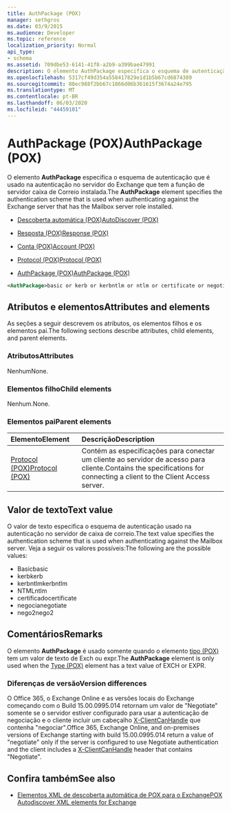 ```yaml
---
title: AuthPackage (POX)
manager: sethgros
ms.date: 03/9/2015
ms.audience: Developer
ms.topic: reference
localization_priority: Normal
api_type:
- schema
ms.assetid: 709dbe53-6141-41f8-a2b9-a399bae47991
description: O elemento AuthPackage especifica o esquema de autenticação que é usado na autenticação no servidor do Exchange que tem a função de servidor caixa de Correio instalada.
ms.openlocfilehash: 5317cf49d354a558417829e1d1b5b67cd6874309
ms.sourcegitcommit: 88ec988f2bb67c1866d06b361615f3674a24e795
ms.translationtype: MT
ms.contentlocale: pt-BR
ms.lasthandoff: 06/03/2020
ms.locfileid: "44459101"
---
```

# <a name="authpackage-pox"></a><span data-ttu-id="228d6-103">AuthPackage (POX)</span><span class="sxs-lookup"><span data-stu-id="228d6-103">AuthPackage (POX)</span></span>

<span data-ttu-id="228d6-104">O elemento **AuthPackage** especifica o esquema de autenticação que é usado na autenticação no servidor do Exchange que tem a função de servidor caixa de Correio instalada.</span><span class="sxs-lookup"><span data-stu-id="228d6-104">The **AuthPackage** element specifies the authentication scheme that is used when authenticating against the Exchange server that has the Mailbox server role installed.</span></span> 
  
- [<span data-ttu-id="228d6-105">Descoberta automática (POX)</span><span class="sxs-lookup"><span data-stu-id="228d6-105">AutoDiscover (POX)</span></span>](autodiscover-pox.md)
  
- [<span data-ttu-id="228d6-106">Resposta (POX)</span><span class="sxs-lookup"><span data-stu-id="228d6-106">Response (POX)</span></span>](response-pox.md)
  
- [<span data-ttu-id="228d6-107">Conta (POX)</span><span class="sxs-lookup"><span data-stu-id="228d6-107">Account (POX)</span></span>](account-pox.md)
  
- [<span data-ttu-id="228d6-108">Protocol (POX)</span><span class="sxs-lookup"><span data-stu-id="228d6-108">Protocol (POX)</span></span>](protocol-pox.md)
  
- [<span data-ttu-id="228d6-109">AuthPackage (POX)</span><span class="sxs-lookup"><span data-stu-id="228d6-109">AuthPackage (POX)</span></span>](authpackage-pox.md)
  
```xml
<AuthPackage>basic or kerb or kerbntlm or ntlm or certificate or negotiate or nego2</AuthPackage>
```

## <a name="attributes-and-elements"></a><span data-ttu-id="228d6-110">Atributos e elementos</span><span class="sxs-lookup"><span data-stu-id="228d6-110">Attributes and elements</span></span>

<span data-ttu-id="228d6-111">As seções a seguir descrevem os atributos, os elementos filhos e os elementos pai.</span><span class="sxs-lookup"><span data-stu-id="228d6-111">The following sections describe attributes, child elements, and parent elements.</span></span>
  
### <a name="attributes"></a><span data-ttu-id="228d6-112">Atributos</span><span class="sxs-lookup"><span data-stu-id="228d6-112">Attributes</span></span>

<span data-ttu-id="228d6-113">Nenhum</span><span class="sxs-lookup"><span data-stu-id="228d6-113">None.</span></span>
  
### <a name="child-elements"></a><span data-ttu-id="228d6-114">Elementos filho</span><span class="sxs-lookup"><span data-stu-id="228d6-114">Child elements</span></span>

<span data-ttu-id="228d6-115">Nenhum.</span><span class="sxs-lookup"><span data-stu-id="228d6-115">None.</span></span>
  
### <a name="parent-elements"></a><span data-ttu-id="228d6-116">Elementos pai</span><span class="sxs-lookup"><span data-stu-id="228d6-116">Parent elements</span></span>

|<span data-ttu-id="228d6-117">**Elemento**</span><span class="sxs-lookup"><span data-stu-id="228d6-117">**Element**</span></span>|<span data-ttu-id="228d6-118">**Descrição**</span><span class="sxs-lookup"><span data-stu-id="228d6-118">**Description**</span></span>|
|:-----|:-----|
|[<span data-ttu-id="228d6-119">Protocol (POX)</span><span class="sxs-lookup"><span data-stu-id="228d6-119">Protocol (POX)</span></span>](protocol-pox.md) <br/> |<span data-ttu-id="228d6-120">Contém as especificações para conectar um cliente ao servidor de acesso para cliente.</span><span class="sxs-lookup"><span data-stu-id="228d6-120">Contains the specifications for connecting a client to the Client Access server.</span></span>  <br/> |
   
## <a name="text-value"></a><span data-ttu-id="228d6-121">Valor de texto</span><span class="sxs-lookup"><span data-stu-id="228d6-121">Text value</span></span>

<span data-ttu-id="228d6-122">O valor de texto especifica o esquema de autenticação usado na autenticação no servidor de caixa de correio.</span><span class="sxs-lookup"><span data-stu-id="228d6-122">The text value specifies the authentication scheme that is used when authenticating against the Mailbox server.</span></span> <span data-ttu-id="228d6-123">Veja a seguir os valores possíveis:</span><span class="sxs-lookup"><span data-stu-id="228d6-123">The following are the possible values:</span></span>
  
- <span data-ttu-id="228d6-124">Basic</span><span class="sxs-lookup"><span data-stu-id="228d6-124">basic</span></span>
- <span data-ttu-id="228d6-125">kerb</span><span class="sxs-lookup"><span data-stu-id="228d6-125">kerb</span></span>
- <span data-ttu-id="228d6-126">kerbntlm</span><span class="sxs-lookup"><span data-stu-id="228d6-126">kerbntlm</span></span>
- <span data-ttu-id="228d6-127">NTML</span><span class="sxs-lookup"><span data-stu-id="228d6-127">ntlm</span></span>
- <span data-ttu-id="228d6-128">certificado</span><span class="sxs-lookup"><span data-stu-id="228d6-128">certificate</span></span>
- <span data-ttu-id="228d6-129">negocia</span><span class="sxs-lookup"><span data-stu-id="228d6-129">negotiate</span></span>
- <span data-ttu-id="228d6-130">nego2</span><span class="sxs-lookup"><span data-stu-id="228d6-130">nego2</span></span>
    
## <a name="remarks"></a><span data-ttu-id="228d6-131">Comentários</span><span class="sxs-lookup"><span data-stu-id="228d6-131">Remarks</span></span>

<span data-ttu-id="228d6-132">O elemento **AuthPackage** é usado somente quando o elemento [tipo (POX)](type-pox.md) tem um valor de texto de Exch ou expr.</span><span class="sxs-lookup"><span data-stu-id="228d6-132">The **AuthPackage** element is only used when the [Type (POX)](type-pox.md) element has a text value of EXCH or EXPR.</span></span> 
  
### <a name="version-differences"></a><span data-ttu-id="228d6-133">Diferenças de versão</span><span class="sxs-lookup"><span data-stu-id="228d6-133">Version differences</span></span>

<span data-ttu-id="228d6-134">O Office 365, o Exchange Online e as versões locais do Exchange começando com o Build 15.00.0995.014 retornam um valor de "Negotiate" somente se o servidor estiver configurado para usar a autenticação de negociação e o cliente incluir um cabeçalho [X-ClientCanHandle](pox-autodiscover-request-for-exchange.md) que contenha "negociar".</span><span class="sxs-lookup"><span data-stu-id="228d6-134">Office 365, Exchange Online, and on-premises versions of Exchange starting with build 15.00.0995.014 return a value of "negotiate" only if the server is configured to use Negotiate authentication and the client includes a [X-ClientCanHandle](pox-autodiscover-request-for-exchange.md) header that contains "Negotiate".</span></span> 
  
## <a name="see-also"></a><span data-ttu-id="228d6-135">Confira também</span><span class="sxs-lookup"><span data-stu-id="228d6-135">See also</span></span>

- [<span data-ttu-id="228d6-136">Elementos XML de descoberta automática de POX para o Exchange</span><span class="sxs-lookup"><span data-stu-id="228d6-136">POX Autodiscover XML elements for Exchange</span></span>](pox-autodiscover-xml-elements-for-exchange.md)

